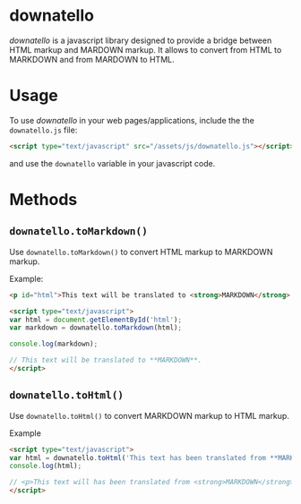 # downatello

*downatello* is a javascript library designed to provide a bridge between HTML markup and MARDOWN markup.
It allows to convert from HTML to MARKDOWN and from MARDOWN to HTML.


# Usage

To use *downatello* in your web pages/applications, include the the ```downatello.js``` file:

```html
<script type="text/javascript" src="/assets/js/downatello.js"></script>
```

and use the ```downatello``` variable in your javascript code.

# Methods

## ```downatello.toMarkdown()```

Use ```downatello.toMarkdown()``` to convert HTML markup to MARKDOWN markup.

Example: 

```html
<p id="html">This text will be translated to <strong>MARKDOWN</strong>.</p>

<script type="text/javascript">
var html = document.getElementById('html');
var markdown = downatello.toMarkdown(html);

console.log(markdown);

// This text will be translated to **MARKDOWN**.
</script>
```

## ```downatello.toHtml()```

Use ```downatello.toHtml()``` to convert MARKDOWN markup to HTML markup.

Example

```html
<script type="text/javascript">
var html = downatello.toHtml('This text has been translated from **MARKDOWN**.');
console.log(html);

// <p>This text will has been translated from <strong>MARKDOWN</strong>.</p>
</script>
```
